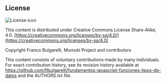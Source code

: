 ## License
![License icon](https://licensebuttons.net/l/by-sa/3.0/88x31.png)

This content is distributed under Creative Commons License Share-Alike, 4.0. [https://creativecommons.org/licenses/by-sa/4.0/](https://creativecommons.org/licenses/by-sa/4.0)

Copyright Franco Bulgarelli, Mumuki Project and contributors

This content consists of voluntary contributions made by many
individuals. For exact contribution history, see its revision history
available at https://github.com/flbulgarelli/fundamentos-javascript-funciones-tipos-de-datos and the AUTHORS.txt file.

